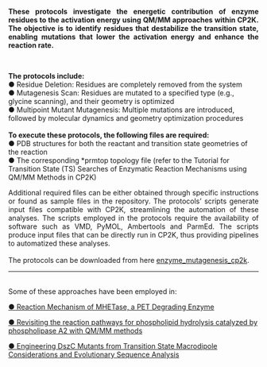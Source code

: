 <p align="justify"><b>These protocols investigate the energetic contribution of enzyme residues to the activation energy using QM/MM approaches within CP2K. The objective is to identify residues that destabilize the transition state, enabling mutations that lower the activation energy and enhance the reaction rate.</b></p>

<br>

<p><b>The protocols include:</b>
<br>
● Residue Deletion: Residues are completely removed from the system
<br>
● Mutagenesis Scan: Residues are mutated to a specified type (e.g., glycine scanning), and their geometry is optimized
<br>
● Multipoint Mutant Mutagenesis: Multiple mutations are introduced, followed by molecular dynamics and geometry optimization procedures
<br>
<br>
<b>To execute these protocols, the following files are required:</b>
<br>
● PDB structures for both the reactant and transition state geometries of the reaction
<br>
● The corresponding *prmtop topology file (refer to the Tutorial for Transition State (TS) Searches of Enzymatic Reaction Mechanisms using QM/MM Methods in CP2K)
</p>

<p align="justify"> Additional required files can be either obtained through specific instructions or found as sample files in the repository. The protocols’ scripts generate input files compatible with CP2K, streamlining the automation of these analyses. The scripts employed in the protocols require the availability of software such as VMD, PyMOL, Ambertools and ParmEd. The scripts produce input files that can be directly run in CP2K, thus providing pipelines to automatized these analyses.
<br>
<br>
The protocols can be downloaded from here <a href="https://github.com/arvpinto/enzyme_mutagenesis_cp2k/archive/refs/heads/main.zip" target="_blank">enzyme_mutagenesis_cp2k</a>.
</p>

---

<br>
Some of these approaches have been employed in:
<p><a href="https://doi.org/10.1021/acscatal.1c02444" target="_blank">● Reaction Mechanism of MHETase, a PET Degrading Enzyme</a></p>
<p><a href="https://doi.org/10.1039/D4SC02315C" target="_blank">● Revisiting the reaction pathways for phospholipid hydrolysis catalyzed by phospholipase A2 with QM/MM methods</a></p>
<p><a href="https://pubs.acs.org/doi/10.1021/acs.jcim.2c01337" target="_blank">● Engineering DszC Mutants from Transition State Macrodipole Considerations and Evolutionary Sequence Analysis</a></p>
<br>






